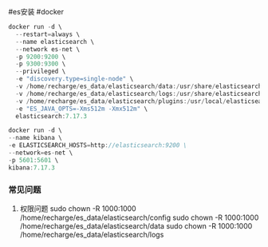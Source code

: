 #es安装 #docker
```java
docker run -d \
  --restart=always \
  --name elasticsearch \
  --network es-net \
  -p 9200:9200 \
  -p 9300:9300 \
  --privileged \
  -e "discovery.type=single-node" \
  -v /home/recharge/es_data/elasticsearch/data:/usr/share/elasticsearch/data \
  -v /home/recharge/es_data/elasticsearch/logs:/usr/share/elasticsearch/logs \
  -v /home/recharge/es_data/elasticsearch/plugins:/usr/local/elasticsearch7.12.1/plugins \
  -e "ES_JAVA_OPTS=-Xms512m -Xmx512m" \
  elasticsearch:7.17.3
```



``` java
docker run -d \
--name kibana \
-e ELASTICSEARCH_HOSTS=http://elasticsearch:9200 \
--network=es-net \
-p 5601:5601 \
kibana:7.17.3
```



### 常见问题
1. 权限问题
sudo chown -R 1000:1000 /home/recharge/es_data/elasticsearch/config
sudo chown -R 1000:1000 /home/recharge/es_data/elasticsearch/data
sudo chown -R 1000:1000 /home/recharge/es_data/elasticsearch/logs

